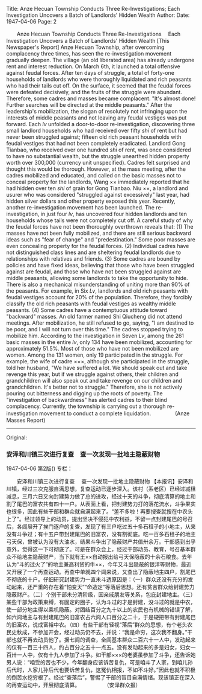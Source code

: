 Title: Anze Hecuan Township Conducts Three Re-Investigations; Each Investigation Uncovers a Batch of Landlords' Hidden Wealth
Author:
Date: 1947-04-06
Page: 2

　　Anze Hecuan Township Conducts Three Re-Investigations
  　Each Investigation Uncovers a Batch of Landlords' Hidden Wealth
    [This Newspaper's Report] Anze Hecuan Township, after overcoming complacency three times, has seen the re-investigation movement gradually deepen. The village (an old liberated area) has already undergone rent and interest reduction. On March 6th, it launched a total offensive against feudal forces. After ten days of struggle, a total of forty-one households of landlords who were thoroughly liquidated and rich peasants who had their tails cut off. On the surface, it seemed that the feudal forces were defeated decisively, and the fruits of the struggle were abundant. Therefore, some cadres and masses became complacent. "It's almost done! Further searches will be directed at the middle peasants." After the leadership's mobilization, the slogan of resolutely not infringing upon the interests of middle peasants and not leaving any feudal vestiges was put forward. Each *lv* unfolded a door-to-door re-investigation, discovering three small landlord households who had received over fifty *shi* of rent but had never been struggled against; fifteen old rich peasant households with feudal vestiges that had not been completely eradicated. Landlord Gong Tianbao, who received over one hundred *shi* of rent, was once considered to have no substantial wealth, but the struggle unearthed hidden property worth over 300,000 (currency unit unspecified). Cadres felt surprised and thought this would be thorough. However, at the mass meeting, after the cadres mobilized and educated, and called on the basic masses not to conceal property for the landlords, Wang ×× immediately reported that he had hidden over ten *shi* of grain for Gong Tianbao. Niu ××, a landlord and usurer who was considered "struggled against excessively" last year, had hidden silver dollars and other property exposed this year. Recently, another re-investigation movement has been launched. The re-investigation, in just four *lv*, has uncovered four hidden landlords and ten households whose tails were not completely cut off. A careful study of why the feudal forces have not been thoroughly overthrown reveals that: (1) The masses have not been fully mobilized, and there are still serious backward ideas such as "fear of change" and "predestination." Some poor masses are even concealing property for the feudal forces. (2) Individual cadres have not distinguished class lines and are sheltering feudal landlords due to relationships with relatives and friends. (3) Some cadres are bound by policies and have fixed ideas, believing that those who have been struggled against are feudal, and those who have not been struggled against are middle peasants, allowing some landlords to take the opportunity to hide. There is also a mechanical misunderstanding of uniting more than 90% of the peasants. For example, in Six *Lv*, landlords and old rich peasants with feudal vestiges account for 20% of the population. Therefore, they forcibly classify the old rich peasants with feudal vestiges as wealthy middle peasants. (4) Some cadres have a contemptuous attitude toward "backward" masses. An old farmer named Shi Qiucheng did not attend meetings. After mobilization, he still refused to go, saying, "I am destined to be poor, and I will not turn over this time." The cadres stopped trying to mobilize him. According to the investigation in Seven *Lv*, among the 261 basic masses in the entire *lv*, only 134 have been mobilized, accounting for approximately 51.5%. Most of those who have not been mobilized are women. Among the 131 women, only 19 participated in the struggle. For example, the wife of cadre ×××, although she participated in the struggle, told her husband, "We have suffered a lot. We should speak out and take revenge this year, but if we struggle against others, their children and grandchildren will also speak out and take revenge on our children and grandchildren. It's better not to struggle." Therefore, she is not actively pouring out bitterness and digging up the roots of poverty. The "investigation of backwardness" has alerted cadres to their blind complacency. Currently, the township is carrying out a thorough re-investigation movement to conduct a complete liquidation.
　　　　    (Anze Masses Report)



<hr /> 

Original: 


### 安泽和川镇三次进行复查　查一次发现一批地主隐蔽财物

1947-04-06
第2版()
专栏：

　　安泽和川镇三次进行复查
  　查一次发现一批地主隐蔽财物
    【本报讯】安泽和川镇，经过三次克服自满思想，复查运动已逐步深入。该村（系老区）已经过减租减息，三月六日又向封建势力做了总的进攻，经过十天的斗争，彻底清算的地主和割了尾巴的富农共有四十一户。从表面上看，把封建势力打的落花流水，斗争果实也很多，因此有些干部和群众就自满起来了。“差不多啦！再要搜查就搜在中农头上了”。经过领导上的动员，提出坚决不侵犯中农利益，不留一点封建尾巴的号召后，各闾展开了挨门逐户的复查，发现了有三户吃过五十多石租子的小地主，从来没有斗争过；有十五户带封建尾巴的旧富农，没有割彻底。吃一百多石租子的地主弓天保，曾被认为没有大油水，结果斗争出了隐蔽财产共值卅余万。干部感到出乎意外，觉得这一下可彻底了。可是在群众会上，经过干部动员、教育，号召基本群众不给地主隐蔽财产，当下就有王××自动报出给弓天保隐蔽的十余石粮食。去年认为“斗的过火了”的地主兼高利贷的牛××，今年又斗出隐蔽的银洋等财物，最近又开展了一个再查运动。再查中单就四个闾来说，又查出了隐蔽地主四户，割尾巴不彻底的十户。仔细研究封建势力一直未斗透原因是：（一）群众还没有充分的发动起来，还严重的存在着“怕变天”“命造定”等落后思想。还有贫苦群众给封建势力隐蔽财产。（二）个别干部未分清阶级，因亲戚朋友等关系，包庇封建地主。（三）某些干部为政策束缚，有固定的圈子，认为斗过的才是封建，没斗过的就是中农，使一部分地主得以乘机隐蔽。对团结百分之九十以上的农民也有机械的错误了解，如六闾地主与有封建尾巴的旧富农占六闾人口百分之二十，于是硬把带有封建尾巴的旧富农，说成富裕中农。（四）有些干部有轻视“落后”群众的思想，有个老头农民史秋成，不参加开会，经过动员仍不去，并说：“我是命穷，这次我不翻身。”干部也就不再去动员他了。据七闾的调查，全闾基本群众二百六十一人中，发动起来的仅有一百三十四人，约占百分之五十一点五。没有发动起来的多是妇女，妇女一百卅一人中，仅有十九人参加了斗争。如干部×××的老婆虽参加了斗争，还告诉她男人说：“咱受的苦也不少，今年翻身应该诉苦复仇，可是咱斗了人家，到咱儿孙后代时，人家儿孙后代也要诉苦复仇，这冤仇相报，不如不斗好。”因此也就不积极的倒苦水挖穷根了。经过“查落后”，警惕了干部的盲目自满情绪。现该镇正在深入的再查运动中，开展彻底清算。
　　　　    （安泽群众报）
